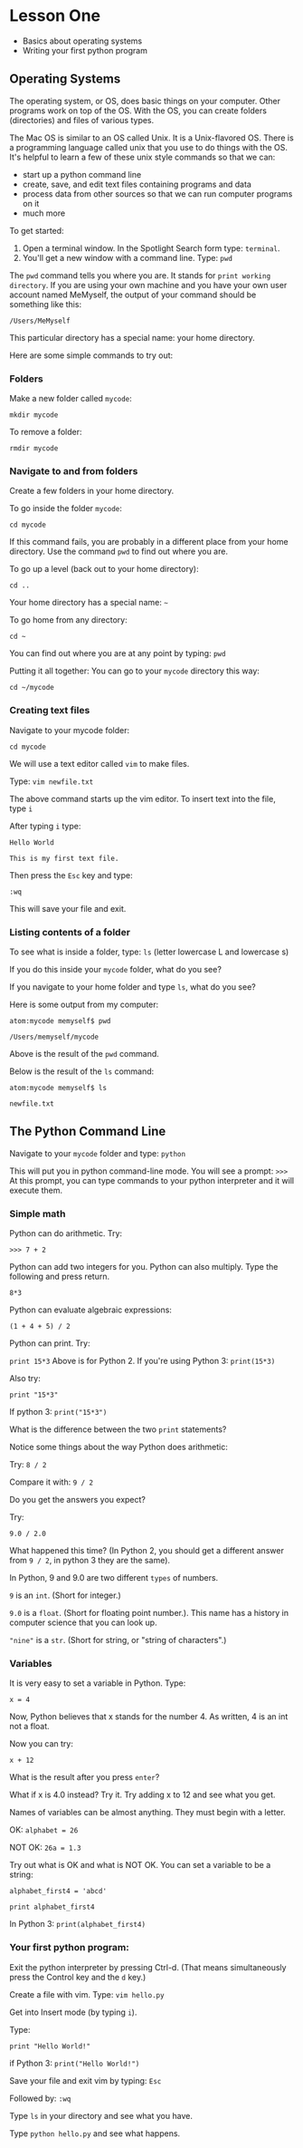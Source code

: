 # Lesson One

- Basics about operating systems
- Writing your first python program

## Operating Systems

The operating system, or OS, does basic things on your computer. Other programs work on top of the OS. With the OS, you can create folders (directories) and files of various types. 

The Mac OS is similar to an OS called Unix. It is a Unix-flavored OS. There is a programming language called unix that you use to do things with the OS. It's helpful to learn a few of these unix style commands so that we can: 

- start up a python command line
- create, save, and edit text files containing programs and data
- process data from other sources so that we can run computer programs on it
- much more

To get started: 

1. Open a terminal window. In the Spotlight Search form type: `terminal`. 
2. You'll get a new window with a command line. Type: `pwd` 

The `pwd` command tells you where you are. It stands for `print working directory`. If you are using your own machine and you have your own user account named MeMyself, the output of your command should be something like this: 

`/Users/MeMyself`

This particular directory has a special name: your home directory. 

Here are some simple commands to try out: 

### Folders
Make a new folder called `mycode`: 

`mkdir mycode`

To remove a folder: 

`rmdir mycode`

### Navigate to and from folders

Create a few folders in your home directory. 

To go inside the folder `mycode`:

`cd mycode`

If this command fails, you are probably in a different place from your home directory. Use the command `pwd` to find out where you are. 

To go up a level (back out to your home directory):

`cd ..`

Your home directory has a special name: `~`

To go home from any directory: 

`cd ~`

You can find out where you are at any point by typing: `pwd`

Putting it all together: You can go to your `mycode` directory this way: 

`cd ~/mycode`

### Creating text files

Navigate to your mycode folder: 

`cd mycode`

We will use a text editor called `vim` to make files. 

Type: `vim newfile.txt`

The above command starts up the vim editor. To insert text into the file, type `i`

After typing `i` type: 

`Hello World`

`This is my first text file.`

Then press the `Esc` key and type: 

`:wq`

This will save your file and exit. 

### Listing contents of a folder

To see what is inside a folder, type: `ls`
(letter lowercase L and lowercase s)

If you do this inside your `mycode` folder, what do you see? 

If you navigate to your home folder and type `ls`, what do you see? 

Here is some output from my computer: 

`atom:mycode memyself$ pwd`

`/Users/memyself/mycode`

Above is the result of the `pwd` command. 

Below is the result of the `ls` command: 

`atom:mycode memyself$ ls`

`newfile.txt`

## The Python Command Line

Navigate to your `mycode` folder and type: `python`

This will put you in python command-line mode. You will see a prompt: `>>>`
At this prompt, you can type commands to your python interpreter and it will execute them. 

### Simple math

Python can do arithmetic. Try: 

`>>> 7 + 2`

Python can add two integers for you. Python can also multiply. Type the following and press return. 

`8*3`

Python can evaluate algebraic expressions:

`(1 + 4 + 5) / 2`

Python can print. Try: 

`print 15*3`
Above is for Python 2. If you're using Python 3: 
`print(15*3)`

Also try: 

`print "15*3"`

If python 3: 
`print("15*3")`

What is the difference between the two `print` statements? 

Notice some things about the way Python does arithmetic:

Try: 
`8 / 2`

Compare it with: 
`9 / 2`

Do you get the answers you expect? 

Try: 

`9.0 / 2.0`

What happened this time? (In Python 2, you should get a different answer from `9 / 2`, in python 3 they are the same). 

In Python, 9 and 9.0 are two different `types` of numbers. 

`9` is an `int`. (Short for integer.)

`9.0` is a `float`. (Short for floating point number.). This name has a history in computer science that you can look up. 

`"nine"` is a `str`. (Short for string, or "string of characters".) 

### Variables

It is very easy to set a variable in Python. Type: 

`x = 4`

Now, Python believes that x stands for the number 4. As written, 4 is an int not a float. 

Now you can try: 

`x + 12` 

What is the result after you press `enter`? 

What if x is 4.0 instead? Try it. Try adding x to 12 and see what you get. 

Names of variables can be almost anything. They must begin with a letter. 

OK: `alphabet = 26`

NOT OK: `26a = 1.3`

Try out what is OK and what is NOT OK. 
You can set a variable to be a string: 

`alphabet_first4 = 'abcd'`

`print alphabet_first4`

In Python 3: 
`print(alphabet_first4)`

### Your first python program: 

Exit the python interpreter by pressing Ctrl-d. (That means simultaneously press the Control key and the `d` key.)

Create a file with vim. Type: `vim hello.py`

Get into Insert mode (by typing `i`). 

Type: 

`print "Hello World!" `

if Python 3: 
`print("Hello World!")`

Save your file and exit vim by typing: `Esc`

Followed by: `:wq`

Type `ls` in your directory and see what you have. 

Type `python hello.py` and see what happens. 




